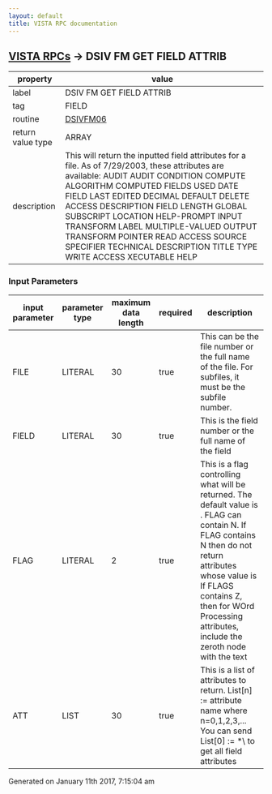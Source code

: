 ```yaml
---
layout: default
title: VISTA RPC documentation
---
```




## [VISTA RPCs](TableOfContent.md) &#8594; DSIV FM GET FIELD ATTRIB 

 property | value 
--- | --- 
 label | DSIV FM GET FIELD ATTRIB
 tag | FIELD
 routine | [DSIVFM06](http://code.osehra.org/dox/Routine_DSIVFM06_source.html)
 return value type | ARRAY
 description | This will return the inputted field attributes for a file.  As of 7/29/2003, these attributes are available: AUDIT AUDIT CONDITION COMPUTE ALGORITHM COMPUTED FIELDS USED DATE FIELD LAST EDITED DECIMAL DEFAULT DELETE ACCESS DESCRIPTION FIELD LENGTH GLOBAL SUBSCRIPT LOCATION HELP-PROMPT INPUT TRANSFORM LABEL MULTIPLE-VALUED OUTPUT TRANSFORM POINTER READ ACCESS SOURCE SPECIFIER TECHNICAL DESCRIPTION TITLE TYPE WRITE ACCESS XECUTABLE HELP

### Input Parameters

| input parameter | parameter type | maximum data length | required | description | 
| --- | --- | --- | --- | --- | 
| FILE | LITERAL | 30 | true |  This can be the file number or the full name of the file.  For subfiles, it must be the subfile number. | 
| FIELD | LITERAL | 30 | true |  This is the field number or the full name of the field | 
| FLAG | LITERAL | 2 | true |  This is a flag controlling what will be returned. The default value is <null>.  FLAG can contain N. If FLAG contains N then do not return attributes whose value is <null> If FLAGS contains Z, then for WOrd Processing attributes, include   the zeroth node with the text | 
| ATT | LIST | 30 | true |  This is a list of attributes to return.   List[n] := attribute name  where n=0,1,2,3,...  You can send List[0] := \*\ to get all field attributes | 




 Generated on January 11th 2017, 7:15:04 am